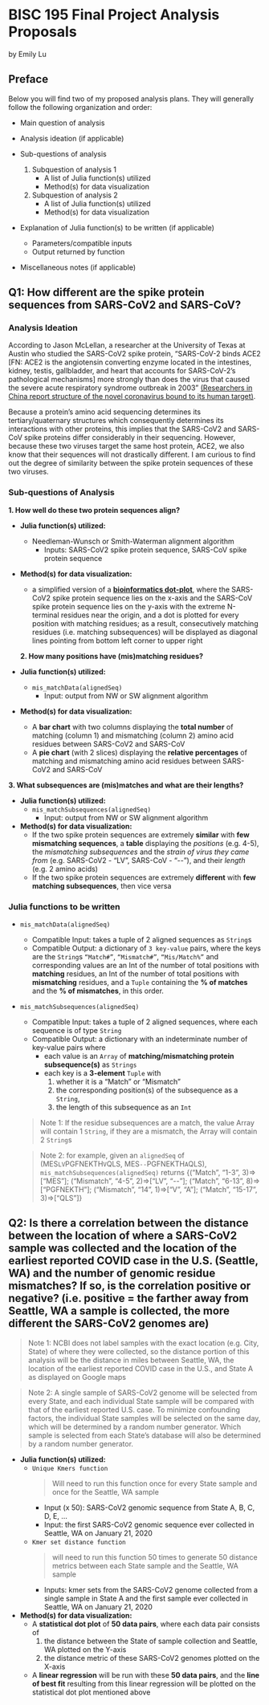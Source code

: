 # BISC 195 Final Project Analysis Proposals 

by Emily Lu

## Preface
Below you will find two of my proposed analysis plans. They will generally follow the following organization and order:

- Main question of analysis
- Analysis ideation (if applicable)
- Sub-questions of analysis

    1. Subquestion of analysis 1
        - A list of Julia function(s) utilized
        - Method(s) for data visualization
    2. Subquestion of analysis 2
        - A list of Julia function(s) utilized
        - Method(s) for data visualization
- Explanation of Julia function(s) to be written (if applicable) 
    - Parameters/compatible inputs
    - Output returned by function
- Miscellaneous notes (if applicable)


## Q1: How different are the spike protein sequences from SARS-CoV2 and SARS-CoV?

### **Analysis Ideation**
According to Jason McLellan, a researcher at the University of Texas at Austin who studied the SARS-CoV2 spike protein,
“SARS-CoV-2 binds ACE2 [FN: ACE2 is the angiotensin converting enzyme located in the intestines, kidney, testis, gallbladder, and heart
that accounts for SARS-CoV-2’s pathological mechanisms] more strongly than does the virus that caused the severe acute respiratory syndrome outbreak in 2003”
[(Researchers in China report structure of the novel coronavirus bound to its human target)][1]. 

[1]: https://cen.acs.org/biological-chemistry/biochemistry/Researchers-in-China-report-structure-of-the-novel-coronavirus-bound-to-its-human-target/98/web/2020/03

Because a protein’s amino acid sequencing determines its tertiary/quaternary structures which consequently determines its interactions with other proteins,
this implies that the SARS-CoV2 and SARS-CoV spike proteins differ considerably in their sequencing. However, because these two viruses target the same host protein, ACE2,
we also know that their sequences will not drastically different.
I am curious to find out the degree of similarity between the spike protein sequences of these two viruses.

### Sub-questions of Analysis

**1. How well do these two protein sequences align?**
- **Julia function(s) utilized:** 
    - Needleman-Wunsch or Smith-Waterman alignment algorithm
        - Inputs: SARS-CoV2 spike protein sequence, SARS-CoV spike protein sequence
- **Method(s) for data visualization:**
    - a simplified version of a **[bioinformatics dot-plot][2]**, where the SARS-CoV2 spike protein sequence lies on the x-axis
      and the SARS-CoV spike protein sequence lies on the y-axis with the extreme N-terminal residues near the origin,
      and a dot is plotted for every position with matching residues; as a result, consecutively matching residues (i.e. matching subsequences)
      will be displayed as diagonal lines pointing from bottom left corner to upper right
    
    [2]: https://en.wikipedia.org/wiki/Dot_plot_(bioinformatics)
**2. How many positions have (mis)matching residues?**
- **Julia function(s) utilized:**
    - `mis_matchData(alignedSeq)`
        - Input: output from NW or SW alignment algorithm
- **Method(s) for data visualization:**
    - A **bar chart** with two columns displaying the **total number** of matching (column 1) and mismatching (column 2) amino acid residues between SARS-CoV2 and SARS-CoV
    - A **pie chart** (with 2 slices) displaying the **relative percentages** of matching and mismatching amino acid residues between SARS-CoV2 and SARS-CoV

**3. What subsequences are (mis)matches and what are their lengths?**
- **Julia function(s) utilized:**
    - `mis_matchSubsequences(alignedSeq)`
        - Input: output from NW or SW alignment algorithm
- **Method(s) for data visualization:**
    - If the two spike protein sequences are extremely **similar** with **few mismatching sequences**, a **table** displaying the *positions* (e.g. 4-5),
      the *mismatching subsequences* and the *strain of virus they came from* (e.g. SARS-CoV2 - “LV”, SARS-CoV - “--”),
      and their *length* (e.g. 2 amino acids)
    - If the two spike protein sequences are extremely **different** with **few matching subsequences**, then vice versa 

### Julia functions to be written
- `mis_matchData(alignedSeq)`
    - Compatible Input: takes a tuple of 2 aligned sequences as `String`s
    - Compatible Output: a dictionary of `3 key-value` pairs, where the keys are the `String`s `“Match#”`, `“Mismatch#”`, `“Mis/Match%”` and corresponding values are an Int of the number of total positions with **matching** residues, an Int of the number of total positions with **mismatching** residues, and a `Tuple` containing the **% of matches** and the **% of mismatches**, in this order. 
- `mis_matchSubsequences(alignedSeq)`
    - Compatible Input: takes a tuple of 2 aligned sequences, where each sequence is of type `String`
    - Compatible Output: a dictionary with an indeterminate number of key-value pairs where 
        - each value is an `Array` of **matching/mismatching protein subsequence(s)** as `Strings`
        - each key is a **3-element** `Tuple` with 
            1. whether it is a “Match” or “Mismatch”
            2. the corresponding position(s) of the subsequence as a `String`,
            3. the length of this subsequence as an `Int`
    
    > Note 1: If the residue subsequences are a match, the value Array will contain 1 `String`, if they are a mismatch, the Array will contain 2 `String`s

    > Note 2: for example, given an `alignedSeq` of (MES`LV`PGFNEKTH`V`QLS, MES`--`PGFNEKTH`A`QLS), `mis_matchSubsequences(alignedSeq)` returns {(“Match”, “1-3”, 3)=>[“MES”];
      (“Mismatch”, “4-5”, 2)=>[“LV”, “--”]; (“Match”, “6-13”, 8)=>[“PGFNEKTH”]; (“Mismatch”, “14”, 1)=>[“V”, “A”]; (“Match”, “15-17”, 3)=>[“QLS”]}


## Q2: Is there a correlation between the distance between the location of where a SARS-CoV2 sample was collected and the location of the earliest reported COVID case in the U.S. (Seattle, WA) and the number of genomic residue mismatches? If so, is the correlation positive or negative? (i.e. positive = the farther away from Seattle, WA a sample is collected, the more different the SARS-CoV2 genomes are)

> Note 1: NCBI does not label samples with the exact location (e.g. City, State) of where they were collected,
  so the distance portion of this analysis will be the distance in miles between Seattle, WA, the location of the earliest reported COVID case in the U.S.,
  and State A as displayed on Google maps

> Note 2: A single sample of SARS-CoV2 genome will be selected from every State, and each individual State sample will be compared with that of the earliest reported U.S. case.
  To minimize confounding factors, the individual State samples will be selected on the same day, which will be determined by a random number generator.
  Which sample is selected from each State’s database will also be determined by a random number generator.

- **Julia function(s) utilized:**
    - `Unique Kmers function`
        > Will need to run this function once for every State sample and once for the Seattle, WA sample 
        - Input (x 50): SARS-CoV2 genomic sequence from State A, B, C, D, E, ...
        - Input: the first SARS-CoV2 genomic sequence ever collected in Seattle, WA on January 21, 2020 
    - `Kmer set distance function`
        > will need to run this function 50 times to generate 50 distance metrics between each State sample and the Seattle, WA sample
        - Inputs: kmer sets from the SARS-CoV2 genome collected from a single sample in State A and the first sample ever collected in Seattle, WA on January 21, 2020 
- **Method(s) for data visualization:**
    - A **statistical dot plot** of **50 data pairs**, where each data pair consists of 
        1. the distance between the State of sample collection and Seattle, WA plotted on the Y-axis
        2. the distance metric of these SARS-CoV2 genomes plotted on the X-axis
    - A **linear regression** will be run with these **50 data pairs**, and the **line of best fit** resulting from this linear regression will be plotted on the statistical dot plot mentioned above




